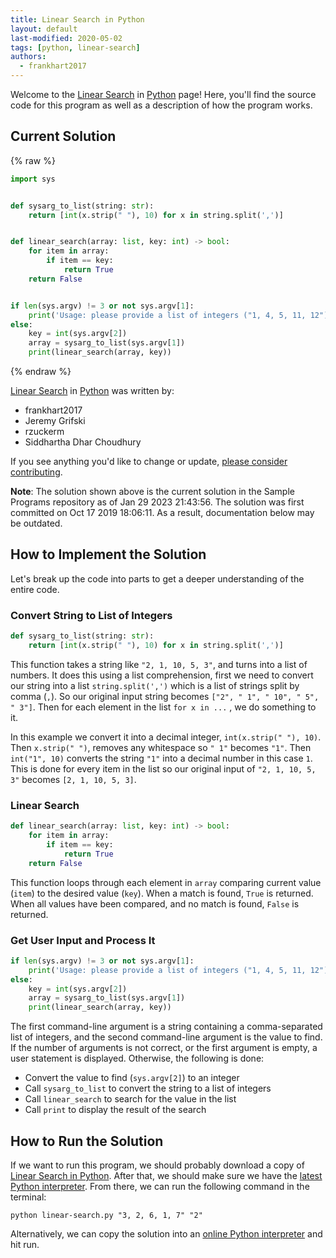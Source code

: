 ```yaml
---
title: Linear Search in Python
layout: default
last-modified: 2020-05-02
tags: [python, linear-search]
authors:
  - frankhart2017
---
```


Welcome to the [Linear Search](https://sampleprograms.io/projects/linear-search) in [Python](https://sampleprograms.io/languages/python) page! Here, you'll find the source code for this program as well as a description of how the program works.

## Current Solution

{% raw %}

```python
import sys


def sysarg_to_list(string: str):
    return [int(x.strip(" "), 10) for x in string.split(',')]


def linear_search(array: list, key: int) -> bool:
    for item in array:
        if item == key:
            return True
    return False


if len(sys.argv) != 3 or not sys.argv[1]:
    print('Usage: please provide a list of integers ("1, 4, 5, 11, 12") and the integer to find ("11")')
else:
    key = int(sys.argv[2])
    array = sysarg_to_list(sys.argv[1])
    print(linear_search(array, key))
```

{% endraw %}

[Linear Search](https://sampleprograms.io/projects/linear-search) in [Python](https://sampleprograms.io/languages/python) was written by:

- frankhart2017
- Jeremy Grifski
- rzuckerm
- Siddhartha Dhar Choudhury

If you see anything you'd like to change or update, [please consider contributing](https://github.com/TheRenegadeCoder/sample-programs).

**Note**: The solution shown above is the current solution in the Sample Programs repository as of Jan 29 2023 21:43:56. The solution was first committed on Oct 17 2019 18:06:11. As a result, documentation below may be outdated.

## How to Implement the Solution

Let's break up the code into parts to get a deeper understanding of the entire code.

### Convert String to List of Integers

```python
def sysarg_to_list(string: str):
    return [int(x.strip(" "), 10) for x in string.split(',')]
```

This function takes a string like `"2, 1, 10, 5, 3"`, and turns into a list of numbers.
It does this using a list comprehension, first we need to convert our string into a
list `string.split(',')` which is a list of strings split by comma (`,`). So our
original input string becomes `["2", " 1", " 10", " 5", " 3"]`.
Then for each element in the list `for x in ...` ,  we do something to it.

In this example we convert it into a decimal integer, `int(x.strip(" "), 10)`. Then `x.strip(" ")`,
removes any whitespace so `" 1"` becomes `"1"`. Then `int("1", 10)`
converts the string `"1"` into a decimal number in this case `1`. This is done
for every item in the list so our original input of `"2, 1, 10, 5, 3"` becomes `[2, 1, 10, 5, 3]`.

### Linear Search

```python
def linear_search(array: list, key: int) -> bool:
    for item in array:
        if item == key:
            return True
    return False
```

This function loops through each element in `array` comparing current value (`item`) to the
desired value (`key`). When a match is found, `True` is returned. When all values have been
compared, and no match is found, `False` is returned.

### Get User Input and Process It

```python
if len(sys.argv) != 3 or not sys.argv[1]:
    print('Usage: please provide a list of integers ("1, 4, 5, 11, 12") and the integer to find ("11")')
else:
    key = int(sys.argv[2])
    array = sysarg_to_list(sys.argv[1])
    print(linear_search(array, key))
```

The first command-line argument is a string containing a comma-separated list of integers, and the
second command-line argument is the value to find. If the number of arguments is not correct, or
the first argument is empty, a user statement is displayed. Otherwise, the following is done:

* Convert the value to find (`sys.argv[2]`) to an integer
* Call `sysarg_to_list` to convert the string to a list of integers
* Call `linear_search` to search for the value in the list
* Call `print` to display the result of the search


## How to Run the Solution

If we want to run this program, we should probably download a copy of [Linear Search in Python](https://github.com/TheRenegadeCoder/sample-programs/blob/main/archive/p/python/linear_search.py).
After that, we should make sure we have the [latest Python interpreter](https://www.python.org/downloads/).
From there, we can run the following command in the terminal:

```
python linear-search.py "3, 2, 6, 1, 7" "2"
```

Alternatively, we can copy the solution into an [online Python interpreter](https://www.online-python.com/) and hit run.
